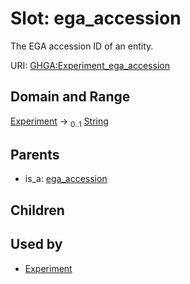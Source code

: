 
# Slot: ega_accession


The EGA accession ID of an entity.

URI: [GHGA:Experiment_ega_accession](https://w3id.org/GHGA/Experiment_ega_accession)


## Domain and Range

[Experiment](Experiment.md) &#8594;  <sub>0..1</sub> [String](types/String.md)

## Parents

 *  is_a: [ega_accession](ega_accession.md)

## Children


## Used by

 * [Experiment](Experiment.md)
